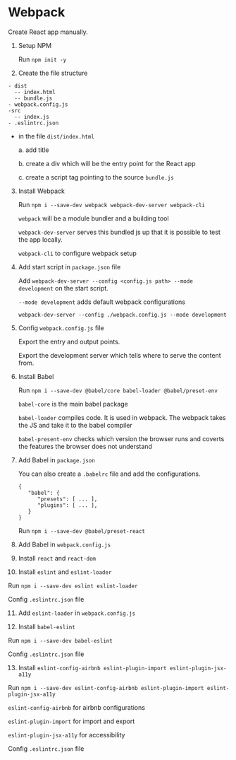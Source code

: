 # Webpack

Create React app manually.

1. Setup NPM

   Run `npm init -y`

2. Create the file structure

```
- dist
  -- index.html
  -- bundle.js
- webpack.config.js
-src
  -- index.js
- .eslintrc.json
```

- in the file `dist/index.html`

  a. add title

  b. create a div which will be the entry point for the React app

  c. create a script tag pointing to the source `bundle.js`

3. Install Webpack

   Run `npm i --save-dev webpack webpack-dev-server webpack-cli`

   `webpack` will be a module bundler and a building tool

   `webpack-dev-server` serves this bundled js up that it is possible to test the app locally.

   `webpack-cli` to configure webpack setup

4. Add start script in `package.json` file

   Add `webpack-dev-server --config <config.js path> --mode development` on the start script.

   `--mode development` adds default webpack configurations

   `webpack-dev-server --config ./webpack.config.js --mode development`

5. Config `webpack.config.js` file

   Export the entry and output points.

   Export the development server which tells where to serve the content from.

6. Install Babel

   Run `npm i --save-dev @babel/core babel-loader @babel/preset-env`

   `babel-core` is the main babel package

   `babel-loader` compiles code. It is used in webpack. The webpack takes the JS and take it to the babel compiler

   `babel-present-env` checks which version the browser runs and coverts the features the browser does not understand

7. Add Babel in `package.json`

   You can also create a `.babelrc` file and add the configurations.

   ```
   {
      "babel": {
         "presets": [ ... ],
         "plugins": [ ... ],
      }
   }
   ```

   Run `npm i --save-dev @babel/preset-react`

8. Add Babel in `webpack.config.js`

9. Install `react` and `react-dom`

10. Install `eslint` and `eslint-loader`

Run `npm i --save-dev eslint eslint-loader`

Config `.eslintrc.json` file

11. Add `eslint-loader` in `webpack.config.js`

12. Install `babel-eslint`

Run `npm i --save-dev babel-eslint`

Config `.eslintrc.json` file

13. Install `eslint-config-airbnb eslint-plugin-import eslint-plugin-jsx-a11y`

Run `npm i --save-dev eslint-config-airbnb eslint-plugin-import eslint-plugin-jsx-a11y`

`eslint-config-airbnb` for airbnb configurations

`eslint-plugin-import` for import and export

`eslint-plugin-jsx-a11y` for accessibility

Config `.eslintrc.json` file
